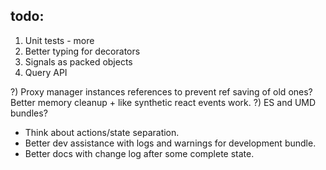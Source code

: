 ## todo:

1) Unit tests - more
2) Better typing for decorators
3) Signals as packed objects
4) Query API

?) Proxy manager instances references to prevent ref saving of old ones? Better memory cleanup + like synthetic react events work.
?) ES and UMD bundles?

- Think about actions/state separation.
- Better dev assistance with logs and warnings for development bundle.
- Better docs with change log after some complete state.

